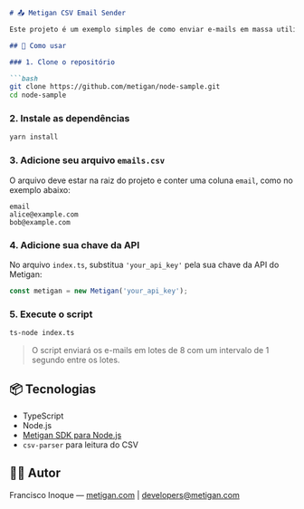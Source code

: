 

```markdown
# 📤 Metigan CSV Email Sender

Este projeto é um exemplo simples de como enviar e-mails em massa utilizando a API do [Metigan](https://metigan.com), a partir de uma lista de e-mails em um arquivo CSV.

## 🚀 Como usar

### 1. Clone o repositório

```bash
git clone https://github.com/metigan/node-sample.git
cd node-sample
```

### 2. Instale as dependências

```bash
yarn install
```

### 3. Adicione seu arquivo `emails.csv`

O arquivo deve estar na raiz do projeto e conter uma coluna `email`, como no exemplo abaixo:

```csv
email
alice@example.com
bob@example.com
```

### 4. Adicione sua chave da API

No arquivo `index.ts`, substitua `'your_api_key'` pela sua chave da API do Metigan:

```ts
const metigan = new Metigan('your_api_key');
```

### 5. Execute o script

```bash
ts-node index.ts
```

> O script enviará os e-mails em lotes de 8 com um intervalo de 1 segundo entre os lotes.

## 📦 Tecnologias

- TypeScript
- Node.js
- [Metigan SDK para Node.js](https://www.npmjs.com/package/metigan)
- `csv-parser` para leitura do CSV

## 🧑‍💻 Autor

Francisco Inoque — [metigan.com](https://metigan.com) | developers@metigan.com
```
